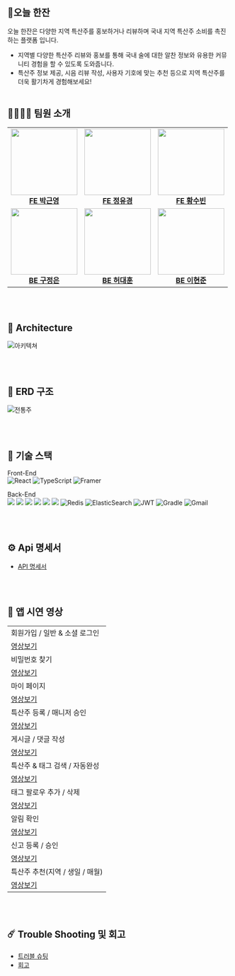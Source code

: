 ## 🍺오늘 한잔

오늘 한잔은 다양한 지역 특산주를 홍보하거나 리뷰하며 
국내 지역 특산주 소비를 촉진하는 플랫폼 입니다.

- 지역별 다양한 특산주 리뷰와 홍보를 통해 국내 술에 대한 알찬 정보와 유용한 커뮤니티 경험을 할 수 있도록 도와줍니다.
- 특산주 정보 제공, 시음 리뷰 작성, 사용자 기호에 맞는 추천 등으로 지역 특산주를 더욱 활기차게 경험해보세요!
<br><br>
## 👩‍👩‍👧‍👦 팀원 소개

<table>
  <tbody>
    <tr>
      <td align="center"><a href="https://github.com/KatsCC"><img src="https://github.com/user-attachments/assets/c9a589eb-ebd0-4f31-b569-c03f048042f3" width="150px;" alt=""/><br /><b>FE 박근영</b></a><br /></td>
      <td align="center"><a href="https://github.com/Lauveno"><img src="https://avatars.githubusercontent.com/u/49627661?v=4" width="150px;" alt=""/><br /><b>FE 정유경</b></a><br /></td>
      <td align="center"><a href="https://github.com/subin114"><img src="https://github.com/user-attachments/assets/03970566-5632-4194-b508-943a3931e1e2" width="150px;" alt=""/><br /><b>FE 황수빈</b></a><br /></td>
     <tr/>
      <td align="center"><a href="https://github.com/gkjm123"><img src="https://avatars.githubusercontent.com/u/47303804?v=4" width="150px;" alt=""/><br /><b>BE 구정은</b></a><br /></td>
      <td align="center"><a href="https://github.com/BigHuni"><img src="https://avatars.githubusercontent.com/u/79084294?v=4" width="150px;" alt=""/><br /><b>BE 허대훈</b></a><br /></td>
      <td align="center"><a href="https://github.com/Hyun-jun-Lee0811"><img src="https://avatars.githubusercontent.com/u/80097977?v=4" width="150px;" alt=""/><br /><b>BE 이현준</b></a><br /></td>
    </tr>
  </tbody>
</table>

<br><br>
## 🗼 Architecture
![아키텍쳐](https://github.com/user-attachments/assets/f82521ed-531b-4e2a-ba49-8ef31549a6d8)

<br><br>
## 💽 ERD 구조
![전통주](https://github.com/user-attachments/assets/1b8ad56e-0539-4e24-bc4d-774f05bdb9d0)


<br><br>
## 📎 기술 스택  

Front-End  
![React](https://img.shields.io/badge/react-%2320232a.svg?style=for-the-badge&logo=react&logoColor=%2361DAFB)
![TypeScript](https://img.shields.io/badge/typescript-%23007ACC.svg?style=for-the-badge&logo=typescript&logoColor=white)
![Framer](https://img.shields.io/badge/Framer-black?style=for-the-badge&logo=framer&logoColor=blue)

Back-End  
<img src="https://img.shields.io/badge/java-007396?style=for-the-badge&logo=java&logoColor=white">
<img src="https://img.shields.io/badge/mariaDB-003545?style=for-the-badge&logo=mariaDB&logoColor=white">
<img src="https://img.shields.io/badge/springboot-6DB33F?style=for-the-badge&logo=springboot&logoColor=white">
<img src="https://img.shields.io/badge/amazonaws-232F3E?style=for-the-badge&logo=amazonaws&logoColor=white">
<img src="https://img.shields.io/badge/github-181717?style=for-the-badge&logo=github&logoColor=white">
<img src="https://img.shields.io/badge/git-F05032?style=for-the-badge&logo=git&logoColor=white">
![Redis](https://img.shields.io/badge/redis-%23DD0031.svg?style=for-the-badge&logo=redis&logoColor=white)
![ElasticSearch](https://img.shields.io/badge/-ElasticSearch-005571?style=for-the-badge&logo=elasticsearch)
![JWT](https://img.shields.io/badge/JWT-black?style=for-the-badge&logo=JSON%20web%20tokens)
![Gradle](https://img.shields.io/badge/Gradle-02303A.svg?style=for-the-badge&logo=Gradle&logoColor=white)
![Gmail](https://img.shields.io/badge/Gmail-D14836?style=for-the-badge&logo=gmail&logoColor=white)

<br><br>
## ⚙️ Api 명세서  
* [API 명세서](https://develop-growth.notion.site/API-6e0a82c75ac84b38bddb77da0ad96139)

<br><br>
## 📱 앱 시연 영상  
<table>
  <tr>
    <td>회원가입 / 일반 & 소셜 로그인</td>
  </tr>
  <tr>
    <td><a href="">영상보기</a></td>
  </tr>

  <tr>
    <td>비밀번호 찾기</td>
  </tr>
  <tr>
    <td><a href="">영상보기</a></td>
  </tr>

  <tr>
    <td>마이 페이지</td>
  </tr>
  <tr>
    <td><a href="">영상보기</a></td>
  </tr>

  <tr>
    <td>특산주 등록 / 매니저 승인</td>
  </tr>
  <tr>
    <td><a href="">영상보기</a></td>
  </tr>

  <tr>
    <td>게시글 / 댓글 작성</td>
  </tr>
  <tr>
    <td><a href="">영상보기</a></td>
  </tr>

  <tr>
    <td>특산주 & 태그 검색 / 자동완성</td>
  </tr>
  <tr>
    <td><a href="">영상보기</a></td>
  </tr>

  <tr>
    <td>태그 팔로우 추가 / 삭제</td>
  </tr>
  <tr>
    <td><a href="">영상보기</a></td>
  </tr>

  <tr>
    <td>알림 확인</td>
  </tr>
  <tr>
    <td><a href="">영상보기</a></td>
  </tr>

  <tr>
    <td>신고 등록 / 승인</td>
  </tr>
  <tr>
    <td><a href="">영상보기</a></td>
  </tr>

  <tr>
    <td>특산주 추천(지역 / 생일 / 매월)</td>
  </tr>
  <tr>
    <td><a href="">영상보기</a></td>
  </tr>
</table>

<br><br>
## ☄️ Trouble Shooting 및 회고  
* [트러블 슈팅](https://develop-growth.notion.site/a30c421bef1745fc94296595745aa4ff)
* [회고](https://develop-growth.notion.site/4d3afdc9157b46ce90e9344c6a1f09f9)





